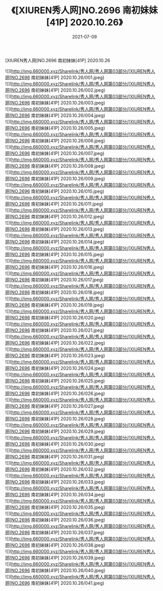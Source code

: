 ﻿---
layout: post
title:  《[XIUREN秀人网]NO.2696 南初妹妹[41P] 2020.10.26》
date:   2021-07-09
img: http://img.660000.xyz/Sharelink/秀人网/秀人网第03部分/[XIUREN秀人网]NO.2696 南初妹妹[41P] 2020.10.26/000.jpg
categories: [美女, 清纯, 唯美]
---

[XIUREN秀人网]NO.2696 南初妹妹[41P] 2020.10.26

  ![](http://img.660000.xyz/Sharelink/秀人网/秀人网第03部分/[XIUREN秀人网]NO.2696 南初妹妹[41P] 2020.10.26/001.jpeg) <br> ![](http://img.660000.xyz/Sharelink/秀人网/秀人网第03部分/[XIUREN秀人网]NO.2696 南初妹妹[41P] 2020.10.26/002.jpeg) <br> ![](http://img.660000.xyz/Sharelink/秀人网/秀人网第03部分/[XIUREN秀人网]NO.2696 南初妹妹[41P] 2020.10.26/003.jpeg) <br> ![](http://img.660000.xyz/Sharelink/秀人网/秀人网第03部分/[XIUREN秀人网]NO.2696 南初妹妹[41P] 2020.10.26/004.jpeg) <br> ![](http://img.660000.xyz/Sharelink/秀人网/秀人网第03部分/[XIUREN秀人网]NO.2696 南初妹妹[41P] 2020.10.26/005.jpeg) <br> ![](http://img.660000.xyz/Sharelink/秀人网/秀人网第03部分/[XIUREN秀人网]NO.2696 南初妹妹[41P] 2020.10.26/006.jpeg) <br> ![](http://img.660000.xyz/Sharelink/秀人网/秀人网第03部分/[XIUREN秀人网]NO.2696 南初妹妹[41P] 2020.10.26/007.jpeg) <br> ![](http://img.660000.xyz/Sharelink/秀人网/秀人网第03部分/[XIUREN秀人网]NO.2696 南初妹妹[41P] 2020.10.26/008.jpeg) <br> ![](http://img.660000.xyz/Sharelink/秀人网/秀人网第03部分/[XIUREN秀人网]NO.2696 南初妹妹[41P] 2020.10.26/009.jpeg) <br> ![](http://img.660000.xyz/Sharelink/秀人网/秀人网第03部分/[XIUREN秀人网]NO.2696 南初妹妹[41P] 2020.10.26/010.jpeg) <br> ![](http://img.660000.xyz/Sharelink/秀人网/秀人网第03部分/[XIUREN秀人网]NO.2696 南初妹妹[41P] 2020.10.26/011.jpeg) <br> ![](http://img.660000.xyz/Sharelink/秀人网/秀人网第03部分/[XIUREN秀人网]NO.2696 南初妹妹[41P] 2020.10.26/012.jpeg) <br> ![](http://img.660000.xyz/Sharelink/秀人网/秀人网第03部分/[XIUREN秀人网]NO.2696 南初妹妹[41P] 2020.10.26/013.jpeg) <br> ![](http://img.660000.xyz/Sharelink/秀人网/秀人网第03部分/[XIUREN秀人网]NO.2696 南初妹妹[41P] 2020.10.26/014.jpeg) <br> ![](http://img.660000.xyz/Sharelink/秀人网/秀人网第03部分/[XIUREN秀人网]NO.2696 南初妹妹[41P] 2020.10.26/015.jpeg) <br> ![](http://img.660000.xyz/Sharelink/秀人网/秀人网第03部分/[XIUREN秀人网]NO.2696 南初妹妹[41P] 2020.10.26/016.jpeg) <br> ![](http://img.660000.xyz/Sharelink/秀人网/秀人网第03部分/[XIUREN秀人网]NO.2696 南初妹妹[41P] 2020.10.26/017.jpeg) <br> ![](http://img.660000.xyz/Sharelink/秀人网/秀人网第03部分/[XIUREN秀人网]NO.2696 南初妹妹[41P] 2020.10.26/018.jpeg) <br> ![](http://img.660000.xyz/Sharelink/秀人网/秀人网第03部分/[XIUREN秀人网]NO.2696 南初妹妹[41P] 2020.10.26/019.jpeg) <br> ![](http://img.660000.xyz/Sharelink/秀人网/秀人网第03部分/[XIUREN秀人网]NO.2696 南初妹妹[41P] 2020.10.26/020.jpeg) <br> ![](http://img.660000.xyz/Sharelink/秀人网/秀人网第03部分/[XIUREN秀人网]NO.2696 南初妹妹[41P] 2020.10.26/021.jpeg) <br> ![](http://img.660000.xyz/Sharelink/秀人网/秀人网第03部分/[XIUREN秀人网]NO.2696 南初妹妹[41P] 2020.10.26/022.jpeg) <br> ![](http://img.660000.xyz/Sharelink/秀人网/秀人网第03部分/[XIUREN秀人网]NO.2696 南初妹妹[41P] 2020.10.26/023.jpeg) <br> ![](http://img.660000.xyz/Sharelink/秀人网/秀人网第03部分/[XIUREN秀人网]NO.2696 南初妹妹[41P] 2020.10.26/024.jpeg) <br> ![](http://img.660000.xyz/Sharelink/秀人网/秀人网第03部分/[XIUREN秀人网]NO.2696 南初妹妹[41P] 2020.10.26/025.jpeg) <br> ![](http://img.660000.xyz/Sharelink/秀人网/秀人网第03部分/[XIUREN秀人网]NO.2696 南初妹妹[41P] 2020.10.26/026.jpeg) <br> ![](http://img.660000.xyz/Sharelink/秀人网/秀人网第03部分/[XIUREN秀人网]NO.2696 南初妹妹[41P] 2020.10.26/027.jpeg) <br> ![](http://img.660000.xyz/Sharelink/秀人网/秀人网第03部分/[XIUREN秀人网]NO.2696 南初妹妹[41P] 2020.10.26/028.jpeg) <br> ![](http://img.660000.xyz/Sharelink/秀人网/秀人网第03部分/[XIUREN秀人网]NO.2696 南初妹妹[41P] 2020.10.26/029.jpeg) <br> ![](http://img.660000.xyz/Sharelink/秀人网/秀人网第03部分/[XIUREN秀人网]NO.2696 南初妹妹[41P] 2020.10.26/030.jpeg) <br> ![](http://img.660000.xyz/Sharelink/秀人网/秀人网第03部分/[XIUREN秀人网]NO.2696 南初妹妹[41P] 2020.10.26/031.jpeg) <br> ![](http://img.660000.xyz/Sharelink/秀人网/秀人网第03部分/[XIUREN秀人网]NO.2696 南初妹妹[41P] 2020.10.26/032.jpeg) <br> ![](http://img.660000.xyz/Sharelink/秀人网/秀人网第03部分/[XIUREN秀人网]NO.2696 南初妹妹[41P] 2020.10.26/033.jpeg) <br> ![](http://img.660000.xyz/Sharelink/秀人网/秀人网第03部分/[XIUREN秀人网]NO.2696 南初妹妹[41P] 2020.10.26/034.jpeg) <br> ![](http://img.660000.xyz/Sharelink/秀人网/秀人网第03部分/[XIUREN秀人网]NO.2696 南初妹妹[41P] 2020.10.26/035.jpeg) <br> ![](http://img.660000.xyz/Sharelink/秀人网/秀人网第03部分/[XIUREN秀人网]NO.2696 南初妹妹[41P] 2020.10.26/036.jpeg) <br> ![](http://img.660000.xyz/Sharelink/秀人网/秀人网第03部分/[XIUREN秀人网]NO.2696 南初妹妹[41P] 2020.10.26/037.jpeg) <br> ![](http://img.660000.xyz/Sharelink/秀人网/秀人网第03部分/[XIUREN秀人网]NO.2696 南初妹妹[41P] 2020.10.26/038.jpeg) <br> ![](http://img.660000.xyz/Sharelink/秀人网/秀人网第03部分/[XIUREN秀人网]NO.2696 南初妹妹[41P] 2020.10.26/039.jpeg) <br> ![](http://img.660000.xyz/Sharelink/秀人网/秀人网第03部分/[XIUREN秀人网]NO.2696 南初妹妹[41P] 2020.10.26/040.jpeg) <br> ![](http://img.660000.xyz/Sharelink/秀人网/秀人网第03部分/[XIUREN秀人网]NO.2696 南初妹妹[41P] 2020.10.26/041.jpeg) <br>